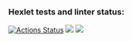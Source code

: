 ### Hexlet tests and linter status:
[![Actions Status](https://github.com/AlekseyRusakoffff/frontend-project-44/workflows/hexlet-check/badge.svg)](https://github.com/AlekseyRusakoffff/frontend-project-44/actions)
<a href="https://asciinema.org/a/587046" target="_blank"><img src="https://asciinema.org/a/587046.svg" /></a>
<a href="https://asciinema.org/a/590132" target="_blank"><img src="https://asciinema.org/a/590132.svg" /></a>